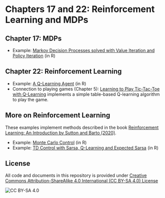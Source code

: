 <!-- #region -->
# Chapters 17 and 22: Reinforcement Learning and MDPs

## Chapter 17: MDPs

* Example: [Markov Decision Processes solved with Value Iteration and Policy Iteration](https://mhahsler.github.io/CS7320-AI/RL/MDP.html) (in R)

## Chapter 22: Reinforcement Learning
* Example: [A Q-Learning Agent](https://mhahsler.github.io/CS7320-AI/RL/QLearning.html) (in R)
* Connection to playing games (Chapter 5): [Learning to Play Tic-Tac-Toe with Q-Learning](https://colab.research.google.com/github/mhahsler/CS7320-AI/blob/master/Games/tictactoe_RL.ipynb) implements
a simple table-based Q-learning algorithm to play the game.

## More on Reinforcement Learning

These examples implement methods described in 
the book [Reinforcement Learning: An Introduction
by Sutton and Barto (2020)](http://incompleteideas.net/book/the-book-2nd.html).

* Example: [Monte Carlo Control](https://mhahsler.github.io/CS7320-AI/RL/MC-Control.html) (in R)
* Example: [TD Control with Sarsa, Q-Learning and Expected Sarsa](https://mhahsler.github.io/CS7320-AI/RL/TD-Control.html) (in R)

## License
All code and documents in this repository is provided under [Creative Commons Attribution-ShareAlike 4.0 International (CC BY-SA 4.0) License](https://creativecommons.org/licenses/by-sa/4.0/)

![CC BY-SA 4.0](https://licensebuttons.net/l/by-sa/3.0/88x31.png)
<!-- #endregion -->
